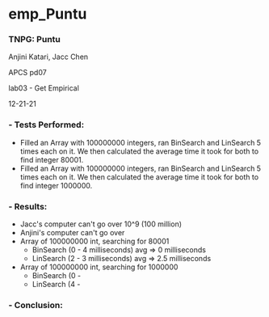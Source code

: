 # emp_Puntu 

### TNPG: Puntu   
  Anjini Katari, Jacc Chen
  
  APCS pd07 
  
  lab03 - Get Empirical 
  
  12-21-21
### - Tests Performed: 
- Filled an Array with 100000000 integers, ran BinSearch and LinSearch 5 times each on it. We then calculated the average time it took for both to find integer 80001.
- Filled an Array with 100000000 integers, ran BinSearch and LinSearch 5 times each on it. We then calculated the average time it took for both to find integer 1000000.
### - Results:
- Jacc's computer can't go over 10^9 (100 million)
- Anjini's computer can't go over 
- Array of 100000000 int, searching for 80001
    - BinSearch (0 - 4 milliseconds) avg => 0 milliseconds
    - LinSearch (2 - 3 milliseconds) avg => 2.5 milliseconds
- Array of 100000000 int, searching for 1000000
    - BinSearch (0 - 
    - LinSearch (4 - 

### - Conclusion:
